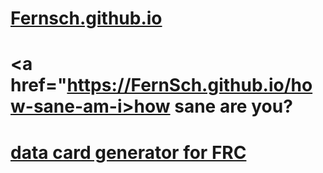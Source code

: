 # <a href="https://FernSch.github.io">Fernsch.github.io</a>

# <a href="https://FernSch.github.io/how-sane-am-i>how sane are you?</a>

# <a href="https://FernSch.github.io/frc-team-data">data card generator for FRC</a>

